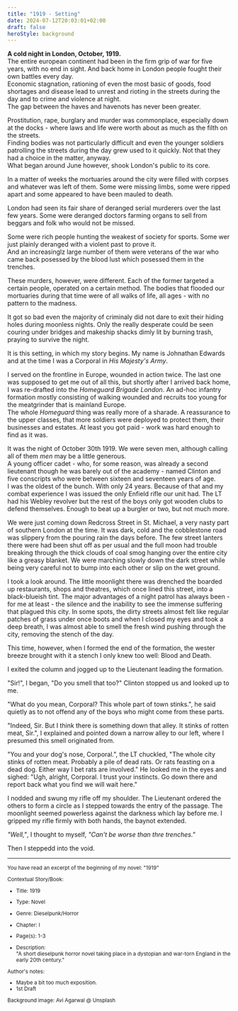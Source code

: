 ```yaml
---
title: "1919 - Setting"
date: 2024-07-12T20:03:01+02:00
draft: false
heroStyle: background
---
```


**A cold night in London, October, 1919.**<br>
The entire european continent had been in the firm grip of war for five years, with no
end in sight. And back home in London people fought their own battles every day.<br>
Economic stagnation, rationing of even the most basic of goods, food shortages and disease
lead to unrest and rioting in the streets during the day and to crime and violence at night.<br>
The gap between the haves and havenots has never been greater.

Prostitution, rape, burglary and murder was commonplace, especially down at the docks - where laws and life
were worth about as much as the filth on the streets.<br>
Finding bodies was not particularly difficult and even the younger soldiers patrolling the streets during the day
grew used to it quickly. Not that they had a choice in the matter, anyway.<br>
What began around June however, shook London's public to its core.

In a matter of weeks the mortuaries around the city were filled with corpses and whatever was left of them. Some
were missing limbs, some were ripped apart and some appeared to have been mauled to death.

London had seen its fair share of deranged serial murderers over the last few years. Some were deranged doctors farming
organs to sell from beggars and folk who would not be missed.

Some were rich people hunting the weakest of society for sports. Some wer just plainly deranged with a violent past to prove it.<br>
And an increasinglz large number of them were veterans of the war who came back posessed by the blood lust which posessed them
in the trenches.

These murders, however, were different. Each of the former targeted a certain people, operated on a certain method. The bodies that 
flooded our mortuaries during that time were of all walks of life, all ages - with no pattern to the madness.

It got so bad even the majority of criminaly did not dare to exit their hiding holes during moonless nights.
Only the really desperate could be seen couring under bridges and makeship shacks dimly lit by burning trash, praying to survive the night.

It is this setting, in which my story begins. My name is Johnathan Edwards and at the time I was a Corporal in *His Majesty's Army*.

I served on the frontline in Europe, wounded in action twice. The last one was supposed to get me out of all this, but shortly after
I arrived back home, I was re-drafted into the *Homeguard Brigade London*. An ad-hoc infantry formation mostly consisting of walking
wounded and recruits too young for the meatgrinder that is mainland Europe.<br>
The whole *Homeguard* thing was really more of a sharade. A reassurance to the upper classes, that more soldiers were deployed to 
protect them, their businesses and estates. At least you got paid - work was hard enough to find as it was.

It was the night of October 30th 1919. We were seven men, although calling all of them *men* may be a little generous.<br>
A young officer cadet - who, for some reason, was already a second lieutenant though he was barely out of the academy - named Clinton
and five conscripts who were between sixteen and seventeen years of age.<br>
I was the oldest of the bunch. With only 24 years. Because of that and my combat experience I was issued the only Enfield rifle our
unit had. The LT had his Webley revolver but the rest of the boys only got wooden clubs to defend themselves. Enough to beat up a burgler
or two, but not much more.

We were just coming down Redcross Street in St. Michael, a very nasty part of southern London at the time. It was dark, cold and the cobblestone
road was slippery from the pouring rain the days before. The few street lanters there were had been shut off as per usual and the full moon had trouble 
breaking through the thick clouds of coal smog hanging over the entire city like a greasy blanket. We were marching slowly down the dark street 
while being very careful not to bump into each other or slip on the wet ground.

I took a look around. The little moonlight there was drenched the boarded up restaurants, shops and theatres, which once lined this street, into
a black-blueish tint. The major advantages of a night patrol has always been - for me at least - the silence and the inability to see the immense 
suffering that plagued this city. In some spots, the dirty streets almost felt like regular patches of grass under once boots and when I closed my 
eyes and took a deep breath, I was almost able to smell the fresh wind pushing through the city, removing the stench of the day.

This time, however, when I formed the end of the formation, the wester breeze brought with it a stench I only knew too well: Blood and Death.

I exited the column and jogged up to the Lieutenant leading the formation.

"Sir!", I began, "Do you smell that too?" Clinton stopped us and looked up to me.

"What do you mean, Corporal? This whole part of town stinks.", he said quietly as to not offend any of the boys who might come from these parts.

"Indeed, Sir. But I think there is something down that alley. It stinks of rotten meat, Sir.", I explained and pointed down a narrow alley to our left,
where I presumed this smell originated from.

"You and your dog's nose, Corporal.", the LT chuckled, "The whole city stinks of rotten meat. Probably a pile of dead rats. Or rats feasting on a dead dog.
Either way I bet rats are involved." He looked me in the eyes and sighed: "Ugh, alright, Corporal. I trust your instincts. Go down there and report back what you find 
we will wait here."

I nodded and swung my rifle off my shoulder. The Lieutenant ordered the others to form a circle as I stepped towards the entry of the passage. 
The moonlight seemed powerless against the darkness which lay before me. I gripped my rifle firmly with both hands, the baynot extended.

*"Well,"*, I thought to myself, *"Can't be worse than thre trenches."*

Then I steppedd into the void.



---

<small>
You have read an excerpt of the beginning of my novel: "1919"

Contextual Story/Book:<br>
- Title: 1919<br>
- Type: Novel
- Genre: Dieselpunk/Horror
- Chapter: I<br>
- Page(s): 1-3<br>

- Description:<br>"A short dieselpunk horror novel taking place in a dystopian and war-torn England in the early
20th century."

Author's notes:

- Maybe a bit too much exposition.
- 1st Draft

Background image: Avi Agarwal @ Unsplash
<small>
